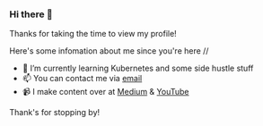 ### Hi there 👋

Thanks for taking the time to view my profile!

Here's some infomation about me since you're here //

- 🌱 I’m currently learning Kubernetes and some side hustle stuff
- 📫 You can contact me via [email](mailto:dshbuilds@gmail.com)
- 📹 I make content over at [Medium](https://medium.com/@daniel.s.holdsworth) & [YouTube](https://www.youtube.com/channel/UCP2YiPSHk_t_kB2FhccME0A)

Thank's for stopping by!
